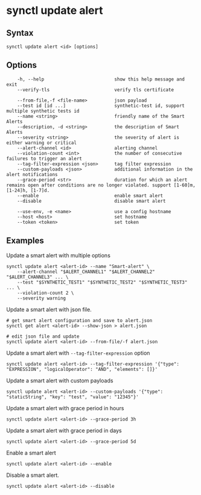 # synctl update alert

## Syntax
```
synctl update alert <id> [options]
```

## Options
```
    -h, --help                          show this help message and exit
    --verify-tls                        verify tls certificate

    --from-file,-f <file-name>          json payload
    --test id [id ...]                  synthetic-test id, support multiple synthetic tests id
    --name <string>                     friendly name of the Smart Alerts
    --description, -d <string>          the description of Smart Alerts
    --severity <string>                 the severity of alert is either warning or critical
    --alert-channel <id>                alerting channel
    --violation-count <int>             the number of consecutive failures to trigger an alert
    --tag-filter-expression <json>      tag filter expression
    --custom-payloads <json>            additional information in the alert notifications
    --grace-period <str>                duration for which an alert remains open after conditions are no longer violated. support [1-60]m, [1-24]h, [1-7]d.
    --enable                            enable smart alert
    --disable                           disable smart alert

    --use-env, -e <name>                use a config hostname
    --host <host>                       set hostname
    --token <token>                     set token
```

## Examples

Update a smart alert with multiple options
```
synctl update alert <alert-id> --name "Smart-alert" \
    --alert-channel "$ALERT_CHANNEL1" "$ALERT_CHANNEL2" "$ALERT_CHANNEL3" ... \
    --test "$SYNTHETIC_TEST1" "$SYNTHETIC_TEST2" "$SYNTHETIC_TEST3" ... \
    --violation-count 2 \
    --severity warning
```

Update a smart alert with json file.

```
# get smart alert configuration and save to alert.json
synctl get alert <alert-id> --show-json > alert.json

# edit json file and update
synctl update alert <alert-id> --from-file/-f alert.json
```

Update a smart alert with `--tag-filter-expression` option
```
synctl update alert <alert-id> --tag-filter-expression '{"type": "EXPRESSION", "logicalOperator": "AND", "elements": []}'
```
Update a smart alert with custom payloads
```
synctl update alert <alert-id> --custom-payloads '{"type": "staticString", "key": "test", "value": "12345"}'
```
Update a smart alert with grace period in hours
```
synctl update alert <alert-id> --grace-period 3h
```
Update a smart alert with grace period in days
```
synctl update alert <alert-id> --grace-period 5d
```

Enable a smart alert
```
synctl update alert <alert-id> --enable
```

Disable a smart alert.
```
synctl update alert <alert-id> --disable
```
